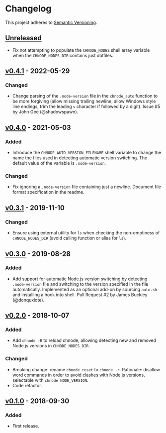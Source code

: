# Changelog

This project adheres to [Semantic Versioning].

## [Unreleased]

* Fix not attempting to populate the `CHNODE_NODES` shell array variable
  when the `CHNODE_NODES_DIR` contains just dotfiles.

## [v0.4.1] - 2022-05-29

### Changed

* Change parsing of the `.node-version` file in the `chnode_auto`
  function to be more forgiving (allow missing trailing newline, allow
  Windows style line endings, trim the leading `v` character if followed
  by a digit). Issue #5 by John Gee (@shadowspawn).

## [v0.4.0] - 2021-05-03

### Added

* Introduce the `CHNODE_AUTO_VERSION_FILENAME` shell variable to change
  the name the files used in detecting automatic version switching. The
  default value of the variable is `.node-version`.

### Changed

* Fix ignoring a `.node-version` file containing just a
  newline. Document file format specification in the readme.

## [v0.3.1] - 2019-11-10

### Changed

* Ensure using external utility for `ls` when checking the non-emptiness
  of `CHNODE_NODES_DIR` (avoid calling function or alias for `ls`).

## [v0.3.0] - 2019-08-28

### Added

* Add support for automatic Node.js version switching by detecting
  `.node-version` file and switching to the version specified in the
  file automatically. Implemented as an optional add-on by sourcing
  `auto.sh` and installing a hook into shell. Pull Request #2 by James
  Buckley (@donquxiote).

## [v0.2.0] - 2018-10-07

### Added

* Add `chnode -R` to reload chnode, allowing detecting new and removed
  Node.js versions in `CHNODE_NODES_DIR`.

### Changed

* Breaking change: rename `chnode reset` to `chnode -r`. Rationale:
  disallow word commands in order to avoid clashes with Node.js
  versions, selectable with `chnode NODE_VERSION`.
* Code refactor.

## [v0.1.0] - 2018-09-30

### Added

* First release.

[Semantic Versioning]: https://semver.org/spec/v2.0.0.html
[Unreleased]: https://github.com/tkareine/chnode/compare/v0.4.1...HEAD
[v0.4.1]: https://github.com/tkareine/chnode/compare/v0.4.0...v0.4.1
[v0.4.0]: https://github.com/tkareine/chnode/compare/v0.3.1...v0.4.0
[v0.3.1]: https://github.com/tkareine/chnode/compare/v0.3.0...v0.3.1
[v0.3.0]: https://github.com/tkareine/chnode/compare/v0.2.0...v0.3.0
[v0.2.0]: https://github.com/tkareine/chnode/compare/v0.1.0...v0.2.0
[v0.1.0]: https://github.com/tkareine/chnode/releases/tag/v0.1.0

